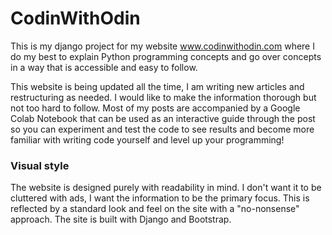 # CodinWithOdin

This is my django project for my website www.codinwithodin.com where I do my best to explain Python
programming concepts and go over concepts in a way that is accessible and easy to follow.

This website is being updated all the time, I am writing new articles and restructuring as needed. I would like 
to make the information thorough but not too hard to follow. Most of my posts are accompanied by a Google Colab Notebook
that can be used as an interactive guide through the post so you can experiment and test the code to see results and 
become more familiar with writing code yourself and level up your programming!

### Visual style 
The website is designed purely with readability in mind. I don't want it to be cluttered with ads, I want the information
to be the primary focus. This is reflected by a standard look and feel on the site with a "no-nonsense" approach.
The site is built with Django and Bootstrap.